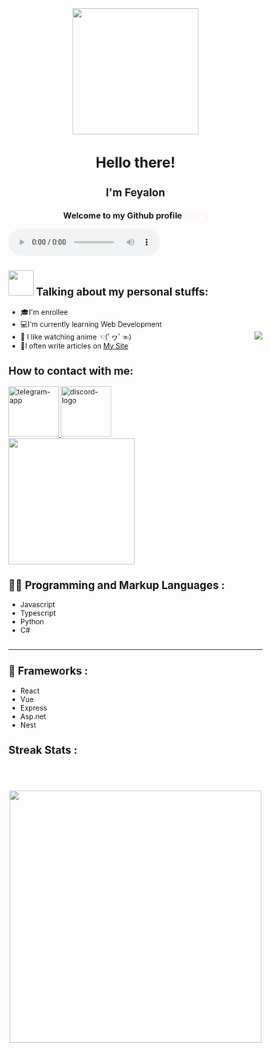 <div class="Welcomeblock" align="center">
      <div id="header" align="center">
        <img
          src="https://media3.giphy.com/media/N3NGMfgLLviTymncX1/giphy.gif?cid=ecf05e47d32xz99pv9zd4b2wkb3neyrz2sd7wdmgsqk4pimm&ep=v1_gifs_search&rid=giphy.gif&ct=g"
          width="250"
        />
      </div>
      <h1>Hello there!</h1>
      <h2>I'm Feyalon</h2>
      <h3>
        Welcome to my Github profile
        <span style="color: rgb(255, 235, 255)">(^///^)</span>
      </h3>
    </div>
    <audio controls>
          <source src="https://soundcloud.com/illound/cyberpunk-i-really-want-to?utm_source=clipboard&utm_medium=text&utm_campaign=social_sharing" type="audio/ogg">
    </audio>
    <h2><img src="https://media4.giphy.com/media/bjE9JbNSckM0w/giphy.gif?cid=ecf05e47vjo4lc7s4k4rgl66l4phgym4f9vttxpb48kwrrcb&ep=v1_stickers_search&rid=giphy.gif&ct=s" width="50" /> Talking about my personal stuffs:</h2>
    <ul>
      <li>🎓I'm enrollee</li>
      <li>💻I'm currently learning Web Development</li>
      <img align="right" sizes="200px" src="https://media1.giphy.com/media/3VLajsSQMEMxvQQv8N/giphy.gif?cid=ecf05e47j1h2od3zqauvc1vxd72j9tf4s9676itkvjbaouqv&ep=v1_gifs_search&rid=giphy.gif&ct=g" />
      <li>🗾 I like watching anime ☜(ﾟヮﾟ☜)</li>
      <li>
        📝I often write articles on
        <a target="_blank" href="https://feyalonbl.vercel.app/">My Site</a>
        <br />
      </li>
    </ul>
    </div>
    <h2></h2>
    <h2>How to contact with me: </h2>
    <div>
      <a href="https://t.me/FeyaLon">
        <img width="100" height="100" src="https://img.icons8.com/clouds/100/telegram-app.png" alt="telegram-app"/>
      </a>
      <a href="https://discord.com/users/1003349767323123893/">
        <img width="100" height="100" src="https://img.icons8.com/clouds/100/discord-logo.png" alt="discord-logo"/>
      </a>
    </div>
    <div>
        <div>
            <img src="https://media2.giphy.com/media/unxCGmTuBvwo2djRLA/giphy.gif?  cid=ecf05e472w1dszzzxl98mqab07z0k256l669hmwb9yhk6wzo&ep=v1_gifs_search&rid=giphy.gif&ct=g" alt="" width="250">
        </div>
      <h2>👨‍💻 Programming and Markup Languages :</h2>
      <ul>
        <li>Javascript</li>
        <li>Typescript</li>
        <li>Python</li>
        <li>C#</li>
      </ul>
      <h2></h2>
      <hr />
      <h2>🧰 Frameworks :</h2>
      <ul>
        <li>React</li>
        <li>Vue</li>
        <li>Express</li>
        <li>Asp.net</li>
        <li>Nest</li>
      </ul>
      <h2></h2>
    </div>
    <h2>Streak Stats :</h2>
      <div>
        <img
          src="https://github-readme-streak-stats.herokuapp.com/?user=feyalon"
          alt=""
        />
      </div>
      <br />
      <div>
        <img src="https://media2.giphy.com/media/13FrpeVH09Zrb2/giphy.gif?cid=ecf05e47plb6mw5orx3s5pzwkp61dc0mcfp9jfgevgy73xsm&ep=v1_gifs_search&rid=giphy.gif&ct=g" sizes="200" alt="">
      </div>
      <br>
      <div>
        <img
          src="https://github-readme-stats.vercel.app/api/top-langs/?username=feyalon"
          alt=""
        />
      </div>
      <br />
      <div align="center">
            <img src="https://media4.giphy.com/media/7zJgqvSbjBH2M/giphy.gif?cid=ecf05e47j0ojt4unjl6jltyfauklly2ij4owro4axvycum9t&ep=v1_stickers_search&rid=giphy.gif&ct=s" width="500" />
      </div>
